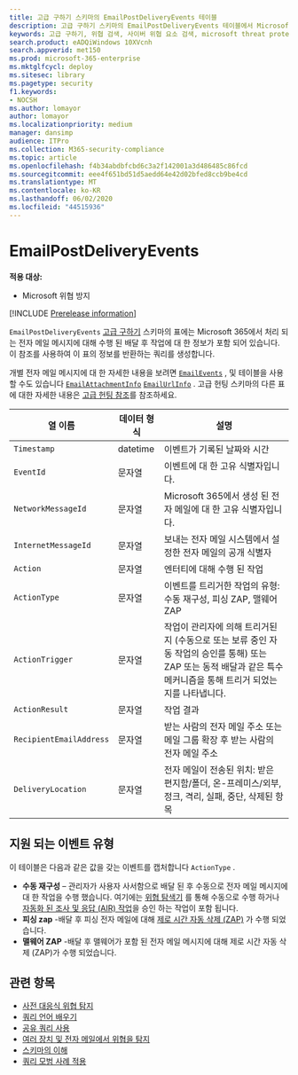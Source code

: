 ```yaml
---
title: 고급 구하기 스키마의 EmailPostDeliveryEvents 테이블
description: 고급 구하기 스키마의 EmailPostDeliveryEvents 테이블에서 Microsoft 365 전자 메일에 대해 수행 된 배달 후 작업에 대해 자세히 알아봅니다.
keywords: 고급 구하기, 위협 검색, 사이버 위협 요소 검색, microsoft threat protection, microsoft 365, mtp, m365, 검색, 쿼리, 원격 분석, 스키마 참조, kusto, table, column, EmailPostDeliveryEvents, network message id, sender, recipient, attachment id, 첨부 파일 이름, 맬웨어 결과, 피싱 결과, 첨부 파일 수, 링크 수, url 개수
search.product: eADQiWindows 10XVcnh
search.appverid: met150
ms.prod: microsoft-365-enterprise
ms.mktglfcycl: deploy
ms.sitesec: library
ms.pagetype: security
f1.keywords:
- NOCSH
ms.author: lomayor
author: lomayor
ms.localizationpriority: medium
manager: dansimp
audience: ITPro
ms.collection: M365-security-compliance
ms.topic: article
ms.openlocfilehash: f4b34abdbfcbd6c3a2f142001a3d486485c86fcd
ms.sourcegitcommit: eee4f651bd51d5aedd64e42d02bfed8ccb9be4cd
ms.translationtype: MT
ms.contentlocale: ko-KR
ms.lasthandoff: 06/02/2020
ms.locfileid: "44515936"
---
```

# <a name="emailpostdeliveryevents"></a>EmailPostDeliveryEvents

**적용 대상:**
- Microsoft 위협 방지

[!INCLUDE [Prerelease information](../includes/prerelease.md)]

`EmailPostDeliveryEvents` [고급 구하기](advanced-hunting-overview.md) 스키마의 표에는 Microsoft 365에서 처리 되는 전자 메일 메시지에 대해 수행 된 배달 후 작업에 대 한 정보가 포함 되어 있습니다. 이 참조를 사용하여 이 표의 정보를 반환하는 쿼리를 생성합니다.

개별 전자 메일 메시지에 대 한 자세한 내용을 보려면 [`EmailEvents`](advanced-hunting-emailevents-table.md) , 및 테이블을 사용할 수도 있습니다 [`EmailAttachmentInfo`](advanced-hunting-emailattachmentinfo-table.md) [`EmailUrlInfo`](advanced-hunting-emailurlinfo-table.md) . 고급 헌팅 스키마의 다른 표에 대한 자세한 내용은 [고급 헌팅 참조](advanced-hunting-schema-tables.md)를 참조하세요.

| 열 이름 | 데이터 형식 | 설명 |
|-------------|-----------|-------------|
| `Timestamp` | datetime | 이벤트가 기록된 날짜와 시간 |
| `EventId` | 문자열 | 이벤트에 대 한 고유 식별자입니다. |
| `NetworkMessageId` | 문자열 | Microsoft 365에서 생성 된 전자 메일에 대 한 고유 식별자입니다. |
| `InternetMessageId` | 문자열 | 보내는 전자 메일 시스템에서 설정한 전자 메일의 공개 식별자 |
| `Action` | 문자열 | 엔터티에 대해 수행 된 작업 |
| `ActionType` | 문자열 | 이벤트를 트리거한 작업의 유형: 수동 재구성, 피싱 ZAP, 맬웨어 ZAP |
| `ActionTrigger` | 문자열 | 작업이 관리자에 의해 트리거된 지 (수동으로 또는 보류 중인 자동 작업의 승인를 통해) 또는 ZAP 또는 동적 배달과 같은 특수 메커니즘을 통해 트리거 되었는지를 나타냅니다. |
| `ActionResult` | 문자열 | 작업 결과 |
| `RecipientEmailAddress` | 문자열 | 받는 사람의 전자 메일 주소 또는 메일 그룹 확장 후 받는 사람의 전자 메일 주소 |
| `DeliveryLocation` | 문자열 | 전자 메일이 전송된 위치: 받은 편지함/폴더, 온-프레미스/외부, 정크, 격리, 실패, 중단, 삭제된 항목 |

## <a name="supported-event-types"></a>지원 되는 이벤트 유형
이 테이블은 다음과 같은 값을 갖는 이벤트를 캡처합니다 `ActionType` .

- **수동 재구성** – 관리자가 사용자 사서함으로 배달 된 후 수동으로 전자 메일 메시지에 대 한 작업을 수행 했습니다. 여기에는 [위협 탐색기](../office-365-security/threat-explorer.md) 를 통해 수동으로 수행 하거나 [자동화 된 조사 및 응답 (AIR) 작업](mtp-autoir-actions.md)을 승인 하는 작업이 포함 됩니다.
- **피싱 zap** -배달 후 피싱 전자 메일에 대해 [제로 시간 자동 삭제 (ZAP)](../office-365-security/zero-hour-auto-purge.md) 가 수행 되었습니다.
- **맬웨어 ZAP** -배달 후 맬웨어가 포함 된 전자 메일 메시지에 대해 제로 시간 자동 삭제 (ZAP)가 수행 되었습니다.

## <a name="related-topics"></a>관련 항목
- [사전 대응식 위협 탐지](advanced-hunting-overview.md)
- [쿼리 언어 배우기](advanced-hunting-query-language.md)
- [공유 쿼리 사용](advanced-hunting-shared-queries.md)
- [여러 장치 및 전자 메일에서 위협을 탐지](advanced-hunting-query-emails-devices.md)
- [스키마의 이해](advanced-hunting-schema-tables.md)
- [쿼리 모범 사례 적용](advanced-hunting-best-practices.md)